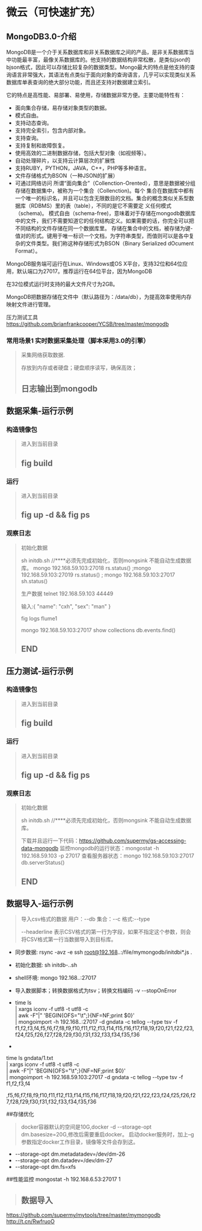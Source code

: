 微云（可快速扩充）
====================

MongoDB3.0-介绍
---------------------

MongoDB是一个介于关系数据库和非关系数据库之间的产品，是非关系数据库当中功能最丰富，最像关系数据库的。他支持的数据结构非常松散，是类似json的bjson格式，因此可以存储比较复杂的数据类型。Mongo最大的特点是他支持的查询语言非常强大，其语法有点类似于面向对象的查询语言，几乎可以实现类似关系数据库单表查询的绝大部分功能，而且还支持对数据建立索引。

它的特点是高性能、易部署、易使用，存储数据非常方便。主要功能特性有：

* 面向集合存储，易存储对象类型的数据。
* 模式自由。
* 支持动态查询。
* 支持完全索引，包含内部对象。
* 支持查询。
* 支持复制和故障恢复。
* 使用高效的二进制数据存储，包括大型对象（如视频等）。
* 自动处理碎片，以支持云计算层次的扩展性
* 支持RUBY，PYTHON，JAVA，C++，PHP等多种语言。
* 文件存储格式为BSON（一种JSON的扩展）
* 可通过网络访问
所谓“面向集合”（Collenction-Orented），意思是数据被分组存储在数据集中，被称为一个集合（Collenction)。每个 集合在数据库中都有一个唯一的标识名，并且可以包含无限数目的文档。集合的概念类似关系型数据库（RDBMS）里的表（table），不同的是它不需要定 义任何模式（schema)。
模式自由（schema-free)，意味着对于存储在mongodb数据库中的文件，我们不需要知道它的任何结构定义。如果需要的话，你完全可以把不同结构的文件存储在同一个数据库里。
存储在集合中的文档，被存储为键-值对的形式。键用于唯一标识一个文档，为字符串类型，而值则可以是各中复杂的文件类型。我们称这种存储形式为BSON（Binary Serialized dOcument Format）。

MongoDB服务端可运行在Linux、Windows或OS X平台，支持32位和64位应用，默认端口为27017。推荐运行在64位平台，因为MongoDB

在32位模式运行时支持的最大文件尺寸为2GB。

MongoDB把数据存储在文件中（默认路径为：/data/db），为提高效率使用内存映射文件进行管理。

压力测试工具
https://github.com/brianfrankcooper/YCSB/tree/master/mongodb


### 常用场景1 实时数据采集处理（脚本采用3.0的引擎）

> 采集网络获取数据.
>
> 存放到内存或者硬盘；硬盘顺序读写，确保高效；
>
> ## 日志输出到mongodb

数据采集-运行示例
---------------------
### 构造镜像包
> 进入到当前目录
> ## fig build
### 运行
> 进入到当前目录
> ## fig up -d && fig ps
### 观察日志
> 初始化数据
>
> sh initdb.sh //****必须先完成初始化，否则mongsink 不能自动生成数据库。
> mongo 192.168.59.103:27018  rs.status() ;mongo 192.168.59.103:27019 rs.status() ; mongo 192.168.59.103:27017 sh.status()
>
> 生产数据
> telnet 192.168.59.103 44449
>
> 输入:{ "name": "cxh", "sex": "man" }
>
> fig logs flume1
>
> mongo 192.168.59.103:27017
> show collections
> db.events.find()
>
> ## END

压力测试-运行示例
---------------------
### 构造镜像包
> 进入到当前目录
> ## fig build
### 运行
> 进入到当前目录
> ## fig up -d && fig ps
### 观察日志
> 初始化数据
>
> sh initdb.sh //****必须先完成初始化，否则mongsink 不能自动生成数据库。
>
> 下载并且运行一下代码：https://github.com/supermy/gs-accessing-data-mongodb
> 监控mongodb的运行状态：mongostat -h 192.168.59.103 -p 27017
> 查看服务器状态：mongo 192.168.59.103:27017   db.serverStatus()   
> ## END


数据导入-运行示例
---------------------
>
>导入csv格式的数据  用户：--db  集合：--c  格式:--type
>
>--headerline 表示CSV格式的第一行为字段，如果不指定这个参数，则会将CSV格式第一行当数据导入到目标库。
>

* 同步数据: rsync -avz -e ssh root@192.168.*.*:/file/mymongodb/initdbi*.js .
* 初始化数据: sh initdb-*.*.sh
* shell环境: mongo 192.168.*.*:27017
* 导入数据脚本；转换数据格式为tsv；转换文档编码  -v --stopOnError
* time ls \
    | xargs iconv -f utf8 -t utf8 -c \
    | awk -F"|" 'BEGIN{OFS="\t";}{NF=NF;print $0}'  \
    | mongoimport  -h 192.168.*.*:27017 -d gndata -c tellog --type tsv -f f1,f2,f3,f4,f5,f6,f7,f8,f9,f10,f11,f12,f13,f14,f15,f16,f17,f18,19,f20,f21,f22,f23,f24,f25,f26,f27,f28,f29,f30,f31,f32,f33,f34,f35,f36

*
time ls gndata/1.txt \
    | xargs iconv -f utf8 -t utf8 -c \
    | awk -F"|" 'BEGIN{OFS="\t";}{NF=NF;print $0}'  \
    |  mongoimport -h 192.168.59.103:27017 -d gndata -c tellog --type tsv -f f1,f2,f3,f4


,f5,f6,f7,f8,f9,f10,f11,f12,f13,f14,f15,f16,f17,f18,19,f20,f21,f22,f23,f24,f25,f26,f27,f28,f29,f30,f31,f32,f33,f34,f35,f36

##存储优化
> docker容器默认的空间是10G,docker -d --storage-opt dm.basesize=20G,修改后需要重启docker。
启动docker服务时，加上–g参数指定docker工作目录，镜像等文件会存到这。

* --storage-opt dm.metadatadev=/dev/dm-26
* --storage-opt dm.datadev=/dev/dm-27
* --storage-opt dm.fs=xfs

##性能监控
mongostat -h 192.168.6.53:27017 1
> ## 数据导入
https://github.com/supermy/mytools/tree/master/mymongodb
http://t.cn/RwfruoO
